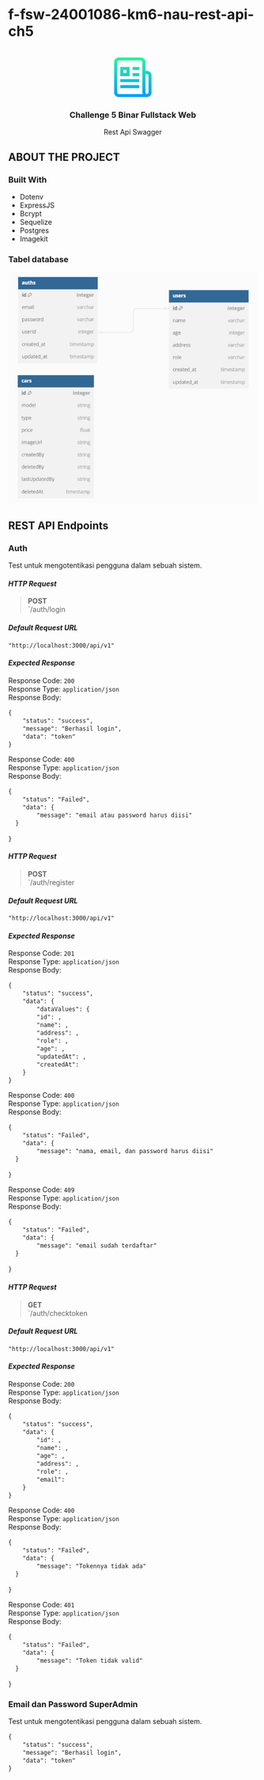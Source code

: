 # f-fsw-24001086-km6-nau-rest-api-ch5
<div id="top"></div>

<br />
<div align="center">
    <img src="docs/logo_rm.png" alt="Logo" width="80" height="80">
  </a>

  <h3 align="center">Challenge 5 Binar Fullstack Web</h3>

  <p align="center">Rest Api Swagger</p>
</div>


## ABOUT THE PROJECT


### Built With

- Dotenv
- ExpressJS
- Bcrypt
- Sequelize
- Postgres
- Imagekit


### Tabel database

![erd](docs/dbdiagram.png)

## REST API Endpoints
### Auth

Test untuk mengotentikasi pengguna dalam sebuah sistem.

#### *HTTP Request*
> **POST**   
> `/auth/login
> 

#### *Default Request URL*

    "http://localhost:3000/api/v1"

#### *Expected Response*
Response Code: `200`  
Response Type: `application/json`  
Response Body:  

    {
	    "status": "success",
	    "message": "Berhasil login",
        "data": "token"
    }

Response Code: `400`  
Response Type: `application/json`  
Response Body:  

    {
	    "status": "Failed",
	    "data": {
    		"message": "email atau password harus diisi"
	  }
 
    }

#### *HTTP Request*
> **POST**   
> `/auth/register
>

#### *Default Request URL*

    "http://localhost:3000/api/v1"

#### *Expected Response*
Response Code: `201`  
Response Type: `application/json`  
Response Body:  

    {
	    "status": "success",
	    "data": {
     		"dataValues": {
      		"id": ,
      		"name": ,
      		"address": ,
      		"role": ,
      		"age": ,
      		"updatedAt": ,
      		"createdAt": 
	    }
    }

Response Code: `400`  
Response Type: `application/json`  
Response Body:  

    {
	    "status": "Failed",
	    "data": {
    		"message": "nama, email, dan password harus diisi"
	  }
 
    }

Response Code: `409`  
Response Type: `application/json`  
Response Body:  

    {
	    "status": "Failed",
	    "data": {
    		"message": "email sudah terdaftar"
	  }
 
    }

#### *HTTP Request*
> **GET**   
> `/auth/checktoken
>

#### *Default Request URL*

    "http://localhost:3000/api/v1"

#### *Expected Response*
Response Code: `200`  
Response Type: `application/json`  
Response Body:  

    {
	    "status": "success",
	    "data": {
     		"id": ,
    		"name": ,
    		"age": ,
    		"address": ,
    		"role": ,
    		"email": 
	    }
    }

Response Code: `400`  
Response Type: `application/json`  
Response Body:  

    {
	    "status": "Failed",
	    "data": {
    		"message": "Tokennya tidak ada"
	  }
 
    }

Response Code: `401`  
Response Type: `application/json`  
Response Body:  

    {
	    "status": "Failed",
	    "data": {
    		"message": "Token tidak valid"
	  }
 
    }

### Email dan Password SuperAdmin

Test untuk mengotentikasi pengguna dalam sebuah sistem.

    {
	    "status": "success",
	    "message": "Berhasil login",
        "data": "token"
    }



  



